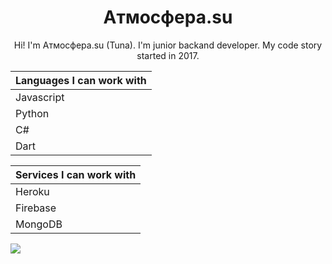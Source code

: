 <h1 align="center">Aтмосфера.su</h1>
<p align="center">Hi! I'm Aтмосфера.su (Tuna). I'm junior backand developer. My code story started in 2017. </p>


|Languages I can work with|
|--------|
|Javascript|
|Python|
|C#|
|Dart|


|Services I can work with|
|-------|
|Heroku|
|Firebase|
|MongoDB|

<a href="https://www.instagram.com/atmosfera_su/" align="left">
<img src="https://icons.iconarchive.com/icons/designbolts/free-instagram/128/Active-Instagram-3-icon.png">
</a>
